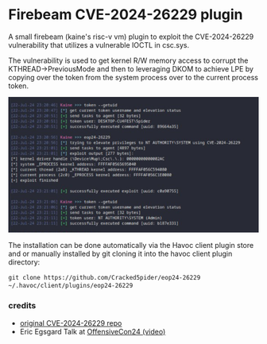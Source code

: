 # Firebeam CVE-2024-26229 plugin

A small firebeam (kaine's risc-v vm) plugin to exploit the CVE-2024-26229 vulnerability that utilizes a vulnerable IOCTL in csc.sys. 

The vulnerability is used to get kernel R/W memory access to corrupt the KTHREAD->PreviousMode and then to leveraging DKOM to achieve LPE by copying over the token from the system process over to the current process token.

![preview](https://raw.githubusercontent.com/Cracked5pider/eop24-26229/main/assets/image.png)

The installation can be done automatically via the Havoc client plugin store and or manually installed by git cloning it into the havoc client plugin directory:
```
git clone https://github.com/Cracked5pider/eop24-26229 ~/.havoc/client/plugins/eop24-26229
```

### credits
- [original CVE-2024-26229 repo](https://github.com/varwara/CVE-2024-26229)
- Eric Egsgard Talk at [OffensiveCon24 (video)](https://www.youtube.com/watch?v=2eHsnZ4BeDI)
